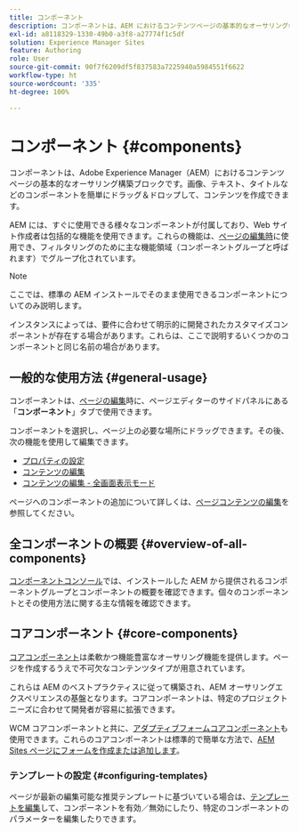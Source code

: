 ```yaml
---
title: コンポーネント
description: コンポーネントは、AEM におけるコンテンツページの基本的なオーサリング構成要素です。
exl-id: a8118329-1330-49b0-a3f8-a27774f1c5df
solution: Experience Manager Sites
feature: Authoring
role: User
source-git-commit: 90f7f6209df5f837583a7225940a5984551f6622
workflow-type: ht
source-wordcount: '335'
ht-degree: 100%

---
```


# コンポーネント {#components}

コンポーネントは、Adobe Experience Manager（AEM）におけるコンテンツページの基本的なオーサリング構築ブロックです。画像、テキスト、タイトルなどのコンポーネントを簡単にドラッグ＆ドロップして、コンテンツを作成できます。

AEM には、すぐに使用できる様々なコンポーネントが付属しており、Web サイト作成者は包括的な機能を使用できます。これらの機能は、[ページの編集時](/help/sites-cloud/authoring/page-editor/edit-content.md)に使用でき、フィルタリングのために主な機能領域（コンポーネントグループと呼ばれます）でグループ化されています。

>[!NOTE]
>
>ここでは、標準の AEM インストールでそのまま使用できるコンポーネントについてのみ説明します。
>
>インスタンスによっては、要件に合わせて明示的に開発されたカスタマイズコンポーネントが存在する場合があります。これらは、ここで説明するいくつかのコンポーネントと同じ名前の場合があります。

## 一般的な使用方法 {#general-usage}

コンポーネントは、[ページの編集](/help/sites-cloud/authoring/page-editor/edit-content.md)時に、ページエディターのサイドパネルにある「**コンポーネント**」タブで使用できます。

コンポーネントを選択し、ページ上の必要な場所にドラッグできます。その後、次の機能を使用して編集できます。

* [プロパティの設定](/help/sites-cloud/authoring/sites-console/page-properties.md)
* [コンテンツの編集](/help/sites-cloud/authoring/page-editor/edit-content.md)
* [コンテンツの編集 - 全画面表示モード](/help/sites-cloud/authoring/page-editor/edit-content.md#edit-content-full-screen-mode)

ページへのコンポーネントの追加について詳しくは、[ページコンテンツの編集](/help/sites-cloud/authoring/page-editor/edit-content.md)を参照してください。

## 全コンポーネントの概要 {#overview-of-all-components}

[コンポーネントコンソール](/help/sites-cloud/authoring/components-console.md)では、インストールした AEM から提供されるコンポーネントグループとコンポーネントの概要を確認できます。個々のコンポーネントとその使用方法に関する主な情報を確認できます。

## コアコンポーネント {#core-components}

[コアコンポーネント](https://experienceleague.adobe.com/docs/experience-manager-core-components/using/introduction.html?lang=ja)は柔軟かつ機能豊富なオーサリング機能を提供します。ページを作成するうえで不可欠なコンテンツタイプが用意されています。

これらは AEM のベストプラクティスに従って構築され、AEM オーサリングエクスペリエンスの基盤となります。コアコンポーネントは、特定のプロジェクトニーズに合わせて開発者が容易に拡張できます。

WCM コアコンポーネントと共に、[アダプティブフォームコアコンポーネント](https://experienceleague.adobe.com/docs/experience-manager-core-components/using/adaptive-forms/introduction.html?lang=ja#features)も使用できます。これらのコアコンポーネントは標準的で簡単な方法で、[AEM Sites ページにフォームを作成または追加します](/help/forms/create-or-add-an-adaptive-form-to-aem-sites-page.md)。

### テンプレートの設定 {#configuring-templates}

ページが最新の編集可能な推奨テンプレートに基づいている場合は、[テンプレートを編集](/help/sites-cloud/authoring/sites-console/templates.md)して、コンポーネントを有効／無効にしたり、特定のコンポーネントのパラメーターを編集したりできます。

